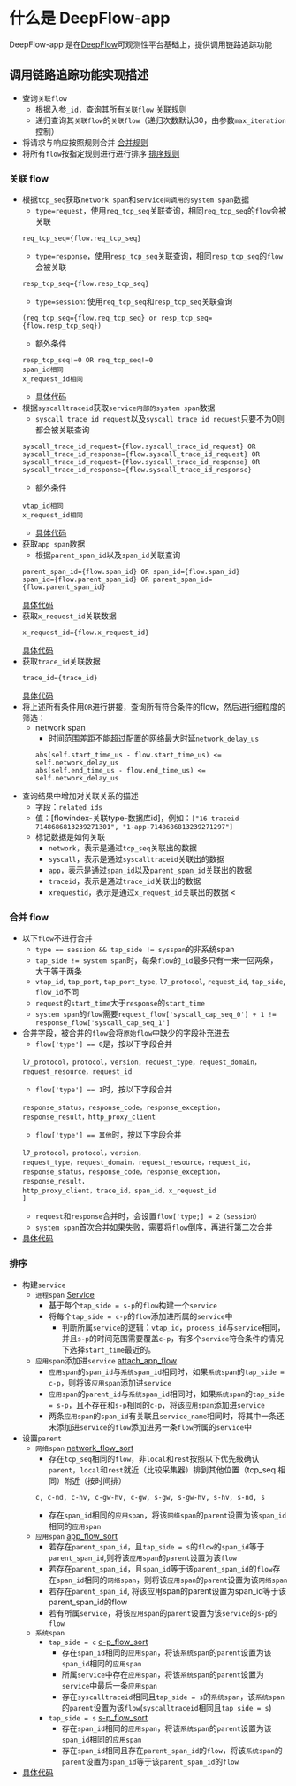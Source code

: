 # 什么是 DeepFlow-app

DeepFlow-app 是在[DeepFlow](https://github.com/deepflowys/deepflow)可观测性平台基础上，提供调用链路追踪功能

## 调用链路追踪功能实现描述

- 查询`关联flow`
  - 根据入参`_id`，查询其所有`关联flow` [关联规则](#get_flow)
  - 递归查询其`关联flow`的`关联flow`（递归次数默认30，由参数`max_iteration`控制）
- 将请求与响应按照规则合并 [合并规则](#merge_flow)
- 将所有`flow`按指定规则进行进行排序 [排序规则](#sort_flow)

<a id="get_flow"></a>

### 关联 flow

- 根据`tcp_seq`获取`network span`和`service间调用的system span`数据
  - `type=request`，使用`req_tcp_seq`关联查询，相同`req_tcp_seq`的`flow`会被关联 
  ```
  req_tcp_seq={flow.req_tcp_seq}
  ```
  - `type=response`，使用`resp_tcp_seq`关联查询，相同`resp_tcp_seq`的`flow`会被关联
  ```
  resp_tcp_seq={flow.resp_tcp_seq}
  ```
  - `type=session`: 使用`req_tcp_seq`和`resp_tcp_seq`关联查询
  ```
  (req_tcp_seq={flow.req_tcp_seq} or resp_tcp_seq={flow.resp_tcp_seq})
  ```
  - 额外条件
  ```
  resp_tcp_seq!=0 OR req_tcp_seq!=0
  span_id相同
  x_request_id相同
  ```
  - [具体代码](https://github.com/deepflowys/deepflow-app/blob/cb291e7da0c5f1239225bbdcd6fa7e76ff1fe476/app/app/application/l7_flow_tracing.py#L550)
- 根据`syscalltraceid`获取`service内部的system span`数据
  - `syscall_trace_id_request`以及`syscall_trace_id_request`只要不为0则都会被关联查询
  ```
  syscall_trace_id_request={flow.syscall_trace_id_request} OR syscall_trace_id_response={flow.syscall_trace_id_request} OR 
  syscall_trace_id_request={flow.syscall_trace_id_response} OR syscall_trace_id_response={flow.syscall_trace_id_response}
  ```
  - 额外条件
  ```
  vtap_id相同
  x_request_id相同
  ```
  - [具体代码](https://github.com/deepflowys/deepflow-app/blob/cb291e7da0c5f1239225bbdcd6fa7e76ff1fe476/app/app/application/l7_flow_tracing.py#L630)
- 获取`app span`数据
  - 根据`parent_span_id`以及`span_id`关联查询
  ```
  parent_span_id={flow.span_id} OR span_id={flow.span_id}
  span_id={flow.parent_span_id} OR parent_span_id={flow.parent_span_id}
  ```
  [具体代码](https://github.com/deepflowys/deepflow-app/blob/cb291e7da0c5f1239225bbdcd6fa7e76ff1fe476/app/app/application/l7_flow_tracing.py#L502)
- 获取`x_request_id`关联数据
  ```
  x_request_id={flow.x_request_id}
  ```
  [具体代码](https://github.com/deepflowys/deepflow-app/blob/cb291e7da0c5f1239225bbdcd6fa7e76ff1fe476/app/app/application/l7_flow_tracing.py#L480)
- 获取`trace_id`关联数据
  ```
  trace_id={trace_id}
  ```
  [具体代码](https://github.com/deepflowys/deepflow-app/blob/cb291e7da0c5f1239225bbdcd6fa7e76ff1fe476/app/app/application/l7_flow_tracing.py#L459)
- 将上述所有条件用`OR`进行拼接，查询所有符合条件的flow，然后进行细粒度的筛选：
  - network span
      - 时间范围差距不能超过配置的网络最大时延`network_delay_us`
      ```
      abs(self.start_time_us - flow.start_time_us) <= self.network_delay_us
      abs(self.end_time_us - flow.end_time_us) <= self.network_delay_us
      ```
- 查询结果中增加对关联关系的描述
  - 字段：`related_ids`
  - 值：[flowindex-关联type-数据库id]，例如：`["16-traceid-7148686813239271301", "1-app-7148686813239271297"]`
  - 标记数据是如何关联
    - `network`，表示是通过`tcp_seq`关联出的数据
    - `syscall`，表示是通过`syscalltraceid`关联出的数据
    - `app`，表示是通过`span_id`以及`parent_span_id`关联出的数据
    - `traceid`，表示是通过`trace_id`关联出的数据
    - `xrequestid`，表示是通过`x_request_id`关联出的数据
<
<a id="merge_flow"></a>

### 合并 flow

- 以下`flow`不进行合并
  - `type == session && tap_side != sysspan`的非系统span
  - `tap_side != system span`时，每条`flow`的`_id`最多只有一来一回两条， 大于等于两条
  - `vtap_id`, `tap_port`, `tap_port_type`, `l7_protocol`, `request_id`, `tap_side`, `flow_id`不同
  - `request`的`start_time`大于`response`的`start_time`
  - `system span`的`flow`需要`request_flow['syscall_cap_seq_0'] + 1 != response_flow['syscall_cap_seq_1']`
- 合并字段，被合并的`flow`会将`原始flow`中缺少的字段补充进去
  - `flow['type'] == 0`是，按以下字段合并
  ```
  l7_protocol，protocol，version，request_type，request_domain，request_resource，request_id
  ```
  - `flow['type'] == 1`时，按以下字段合并
  ```
  response_status，response_code，response_exception，response_result，http_proxy_client
  ```
  - `flow['type'] == 其他`时，按以下字段合并
  ```
  l7_protocol，protocol，version，
  request_type，request_domain，request_resource，request_id，
  response_status，response_code，response_exception，response_result，
  http_proxy_client，trace_id，span_id，x_request_id
  ]
  ```
  - `request`和`response`合并时，会设置`flow['type;] = 2（session）`
  - `system span`首次合并如果失败，需要将`flow`倒序，再进行第二次合并
- [具体代码](https://github.com/deepflowys/deepflow-app/blob/cb291e7da0c5f1239225bbdcd6fa7e76ff1fe476/app/app/application/l7_flow_tracing.py#L903)

<a id="sort_flow"></a>

### 排序

- 构建`service `
  - `进程span` [Service](https://github.com/deepflowys/deepflow-app/blob/cb291e7da0c5f1239225bbdcd6fa7e76ff1fe476/app/app/application/l7_flow_tracing.py#L759)
    - 基于每个`tap_side = s-p`的`flow`构建一个`service`
    - 将每个`tap_side = c-p`的`flow`添加进所属的`service`中
      - 判断所属`service`的逻辑：`vtap_id`，`process_id`与`service`相同，并且`s-p`的时间范围需要覆盖`c-p`，有多个`service`符合条件的情况下选择`start_time`最近的。
  - `应用span`添加进`service` [attach_app_flow](https://github.com/deepflowys/deepflow-app/blob/cb291e7da0c5f1239225bbdcd6fa7e76ff1fe476/app/app/application/l7_flow_tracing.py#L854)
    - `应用span`的`span_id`与`系统span_id`相同时，如果`系统span`的`tap_side = c-p`，则将该`应用span`添加进`service`
    - `应用span`的`parent_id`与`系统span_id`相同时，如果`系统span`的`tap_side = s-p`，且不存在和`s-p`相同的`c-p`，将该`应用span`添加进`service`
    - 两条`应用span`的`span_id`有关联且`service_name`相同时，将其中一条还未添加进`service`的`flow`添加进另一条`flow`所属的`service`中
- 设置`parent`
  - `网络span` [network_flow_sort](https://github.com/deepflowys/deepflow-app/blob/cb291e7da0c5f1239225bbdcd6fa7e76ff1fe476/app/app/application/l7_flow_tracing.py#L1171)
    - 存在`tcp_seq`相同的`flow`，非`local`和`rest`按照以下优先级确认`parent`，`local`和`rest`就近（比较采集器）排到其他位置（tcp_seq 相同）附近（按时间排）
    ```
    c, c-nd, c-hv, c-gw-hv, c-gw, s-gw, s-gw-hv, s-hv, s-nd, s
    ```
    -  存在`span_id`相同的`应用span`，将该`网络span`的`parent`设置为该`span_id`相同的`应用span`
  - `应用span` [app_flow_sort](https://github.com/deepflowys/deepflow-app/blob/cb291e7da0c5f1239225bbdcd6fa7e76ff1fe476/app/app/application/l7_flow_tracing.py#L1179)
    - 若存在`parent_span_id`，且`tap_side = s`的`flow`的`span_id`等于`parent_span_id`,则将该`应用span`的`parent`设置为该`flow`
    - 若存在`parent_span_id`，且`span_id`等于该`parent_span_id`的`flow`存在`span_id`相同的`网络span`，则将该`应用span`的`parent`设置为该`网络span`
    - 若存在`parent_span_id`, 将该应用span的parent设置为span_id等于该parent_span_id的flow
    - 若有所属`service`，将该`应用span`的`parent`设置为该`service`的`s-p`的`flow`
  - `系统span`
    - `tap_side = c` [c-p_flow_sort](https://github.com/deepflowys/deepflow-app/blob/cb291e7da0c5f1239225bbdcd6fa7e76ff1fe476/app/app/application/l7_flow_tracing.py#L1181)
      - 存在`span_id`相同的`应用span`，将该`系统span`的`parent`设置为该`span_id`相同的`应用span`
      - 所属`service`中存在`应用span`，将该`系统span`的`parent`设置为`service`中最后一条`应用span`
      - 存在`syscalltraceid`相同且`tap_side = s`的`系统span`，该`系统span`的`parent`设置为该`flow`(`syscalltraceid`相同且`tap_side = s`)
    - `tap_side = s` [s-p_flow_sort](https://github.com/deepflowys/deepflow-app/blob/cb291e7da0c5f1239225bbdcd6fa7e76ff1fe476/app/app/application/l7_flow_tracing.py#L1186)
      - 存在`span_id`相同的`应用span`，将该`系统span`的`parent`设置为该`span_id`相同的`应用span`
      - 存在`span_id`相同且存在`parent_span_id`的`flow`，将该`系统span`的`parent`设置为`span_id`等于该`parent_span_id`的`flow`
- [具体代码](https://github.com/deepflowys/deepflow-app/blob/cb291e7da0c5f1239225bbdcd6fa7e76ff1fe476/app/app/application/l7_flow_tracing.py#L1013)
